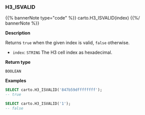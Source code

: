 ### H3_ISVALID

{{% bannerNote type="code" %}}
carto.H3_ISVALID(index)
{{%/ bannerNote %}}

**Description**

Returns `true` when the given index is valid, `false` otherwise.

* `index`: `STRING` The H3 cell index as hexadecimal.

**Return type**

`BOOLEAN`

**Examples**

```sql
SELECT carto.H3_ISVALID('847b59dffffffff');
-- true
```

```sql
SELECT carto.H3_ISVALID('1');
-- false
```